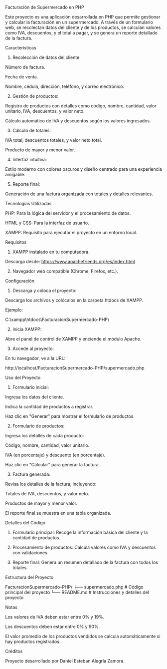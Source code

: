 Facturación de Supermercado en PHP

Este proyecto es una aplicación desarrollada en PHP que permite gestionar y calcular la facturación en un supermercado. A través de un formulario web, se recolectan datos del cliente y de los productos, se calculan valores como IVA, descuentos, y el total a pagar, y se genera un reporte detallado de la factura.

Características

1. Recolección de datos del cliente:

Número de factura.

Fecha de venta.

Nombre, cédula, dirección, teléfono, y correo electrónico.



2. Gestión de productos:

Registro de productos con detalles como código, nombre, cantidad, valor unitario, IVA, descuentos, y valor neto.

Cálculo automático de IVA y descuentos según los valores ingresados.



3. Cálculo de totales:

IVA total, descuentos totales, y valor neto total.

Producto de mayor y menor valor.



4. Interfaz intuitiva:

Estilo moderno con colores oscuros y diseño centrado para una experiencia amigable.



5. Reporte final:

Generación de una factura organizada con totales y detalles relevantes.




Tecnologías Utilizadas

PHP: Para la lógica del servidor y el procesamiento de datos.

HTML y CSS: Para la interfaz de usuario.

XAMPP: Requisito para ejecutar el proyecto en un entorno local.


Requisitos

1. XAMPP instalado en tu computadora.

Descarga desde: https://www.apachefriends.org/es/index.html



2. Navegador web compatible (Chrome, Firefox, etc.).



Configuración

1. Descarga y coloca el proyecto:

Descarga los archivos y colócalos en la carpeta htdocs de XAMPP.

Ejemplo:

C:\xampp\htdocs\FacturacionSupermercado-PHP\



2. Inicia XAMPP:

Abre el panel de control de XAMPP y enciende el módulo Apache.



3. Accede al proyecto:

En tu navegador, ve a la URL:

http://localhost/FacturacionSupermercado-PHP/supermercado.php




Uso del Proyecto

1. Formulario inicial:

Ingresa los datos del cliente.

Indica la cantidad de productos a registrar.

Haz clic en "Generar" para mostrar el formulario de productos.



2. Formulario de productos:

Ingresa los detalles de cada producto:

Código, nombre, cantidad, valor unitario.

IVA (en porcentaje) y descuento (en porcentaje).


Haz clic en "Calcular" para generar la factura.



3. Factura generada:

Revisa los detalles de la factura, incluyendo:

Totales de IVA, descuentos, y valor neto.

Productos de mayor y menor valor.


El reporte final se muestra en una tabla organizada.




Detalles del Código

1. Formulario principal: Recoge la información básica del cliente y la cantidad de productos.


2. Procesamiento de productos: Calcula valores como IVA y descuentos con validaciones.


3. Reporte final: Genera un resumen detallado de la factura con todos los totales.



Estructura del Proyecto

FacturacionSupermercado-PHP/
├── supermercado.php  # Código principal del proyecto
└── README.md         # Instrucciones y detalles del proyecto

Notas

Los valores de IVA deben estar entre 0% y 19%.

Los descuentos deben estar entre 0% y 90%.

El valor promedio de los productos vendidos se calcula automáticamente si hay productos registrados.


Créditos

Proyecto desarrollado por Daniel Esteban Alegría Zamora.

